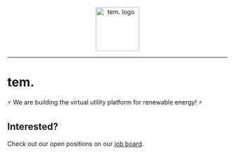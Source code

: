 <!-- markdownlint-disable -->
<div align="center">
    <a href="https://www.tem.energy" title="tem. landing page" target="_blank">
    <img src="https://cdn.tem.energy/tem-logo.png" alt="tem. logo" width="100">
  </a>
</div>
<!-- markdownlint-enable -->

---

# tem.

⚡️ We are building the virtual utility platform for renewable energy! ⚡️

## Interested?

Check out our open positions on our [job board](https://tem-energy.notion.site/Job-Board-9cb96f7d5af14fd28c41ef056a87368b).